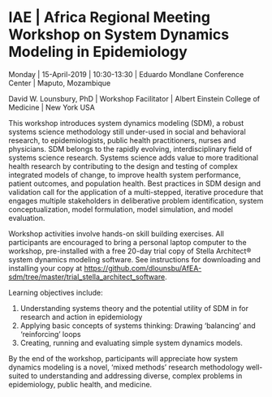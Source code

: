 # IAE | Africa Regional Meeting Workshop on System Dynamics Modeling in Epidemiology 

Monday | 15-April-2019 | 10:30-13:30 | Eduardo Mondlane Conference Center | Maputo, Mozambique

David W. Lounsbury, PhD | Workshop Facilitator | Albert Einstein College of Medicine | New York USA

This workshop introduces system dynamics modeling (SDM), a robust systems science methodology still under-used in social and behavioral research, to epidemiologists, public health practitioners, nurses and physicians. SDM belongs to the rapidly evolving, interdisciplinary field of systems science research. Systems science adds value to more traditional health research by contributing to the design and testing of complex integrated models of change, to improve health system performance, patient outcomes, and population health. Best practices in SDM design and validation call for the application of a multi-stepped, iterative procedure that engages multiple stakeholders in deliberative problem identification, system conceptualization, model formulation, model simulation, and model evaluation. 

Workshop activities involve hands-on skill building exercises. All participants are encouraged to bring a personal laptop computer to the workshop, pre-installed with a free 20-day trial copy of Stella Architect® system dynamics modeling software. See instructions for downloading and installing your copy at https://github.com/dlounsbu/AfEA-sdm/tree/master/trial_stella_architect_software.

Learning objectives include: 
1.	Understanding systems theory and the potential utility of SDM in for research and action in epidemiology
2.	Applying basic concepts of systems thinking: Drawing ‘balancing’ and ‘reinforcing’ loops 
3.	Creating, running and evaluating simple system dynamics models. 

By the end of the workshop, participants will appreciate how system dynamics modeling is a novel, ‘mixed methods’ research methodology well-suited to understanding and addressing diverse, complex problems in epidemiology, public health, and medicine. 
